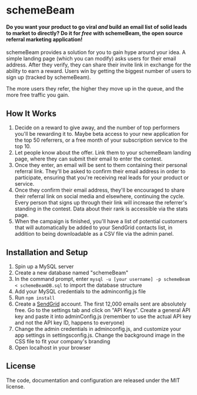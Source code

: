 # schemeBeam

#### Do you want your product to go viral *and* build an email list of solid leads to market to directly? Do it for *free* with schemeBeam, the open source referral marketing application! 

schemeBeam provides a solution for you to gain hype around your idea. A simple landing page (which you can modify) asks users for their email address. After they verify, they can share their invite link in exchange for the ability to earn a reward. Users win by getting the biggest number of users to sign up (tracked by schemeBeam).

The more users they refer, the higher they move up in the queue, and the more free traffic you gain.


## How It Works

1. Decide on a reward to give away, and the number of top performers you'll be rewarding it to. Maybe beta access to your new application for the top 50 referrers, or a free month of your subscription service to the top 10.
2. Let people know about the offer. Link them to your schemeBeam landing page, where they can submit their email to enter the contest.
3. Once they enter, an email will be sent to them containing their personal referral link. They'll be asked to confirm their email address in order to participate, ensuring that you're receiving real leads for your product or service.
4. Once they confirm their email address, they'll be encouraged to share their referral link on social media and elsewhere, continuing the cycle. Every person that signs up through their link will increase the referrer's standing in the contest. Data about their rank is accessible via the stats page.
5. When the campaign is finished, you'll have a list of potential customers that will automatically be added to your SendGrid contacts list, in addition to being downloadable as a CSV file via the admin panel.


## Installation and Setup

1. Spin up a MySQL server
2. Create a new database named "schemeBeam"
3. In the command prompt, enter `mysql -u [your username] -p schemeBeam < schemeBeamDB.sql` to import the database structure
4. Add your MySQL credentials to the adminconfig.js file
5. Run `npm install`
6. Create a [SendGrid](https://www.sendgrid.com) account. The first 12,000 emails sent are absolutely free. Go to the settings tab and click on "API Keys". Create a general API key and paste it into adminConfig.js (remember to use the actual API key and not the API key ID, happens to everyone)
6. Change the admin credentials in adminconfig.js, and customize your app settings in settingsconfig.js. Change the background image in the CSS file to fit your company's branding
7. Open localhost in your browser


## License

The code, documentation and configuration are released under
the MIT license.